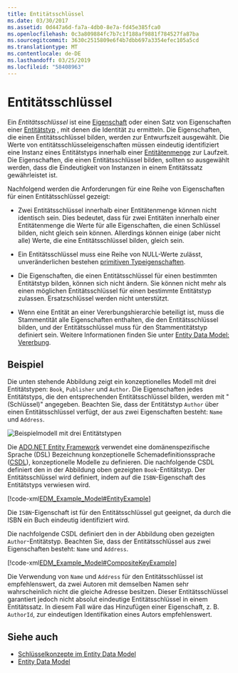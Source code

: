 ```yaml
---
title: Entitätsschlüssel
ms.date: 03/30/2017
ms.assetid: 0d447a6d-fa7a-4db0-8e7a-fd45e385fca0
ms.openlocfilehash: 0c3a809884fc7b7c1f188af9881f784527fa87ba
ms.sourcegitcommit: 3630c2515809e6f4b7dbb697a3354efec105a5cd
ms.translationtype: MT
ms.contentlocale: de-DE
ms.lasthandoff: 03/25/2019
ms.locfileid: "58408963"
---
```

# <a name="entity-key"></a>Entitätsschlüssel
Ein *Entitätsschlüssel* ist eine [Eigenschaft](../../../../docs/framework/data/adonet/property.md) oder einen Satz von Eigenschaften einer [Entitätstyp](../../../../docs/framework/data/adonet/entity-type.md) , mit denen die Identität zu ermitteln. Die Eigenschaften, die einen Entitätsschlüssel bilden, werden zur Entwurfszeit ausgewählt. Die Werte von entitätsschlüsseleigenschaften müssen eindeutig identifiziert eine Instanz eines Entitätstyps innerhalb einer [Entitätenmenge](../../../../docs/framework/data/adonet/entity-set.md) zur Laufzeit. Die Eigenschaften, die einen Entitätsschlüssel bilden, sollten so ausgewählt werden, dass die Eindeutigkeit von Instanzen in einem Entitätssatz gewährleistet ist.  
  
 Nachfolgend werden die Anforderungen für eine Reihe von Eigenschaften für einen Entitätsschlüssel gezeigt:  
  
-   Zwei Entitätsschlüssel innerhalb einer Entitätenmenge können nicht identisch sein. Dies bedeutet, dass für zwei Entitäten innerhalb einer Entitätenmenge die Werte für alle Eigenschaften, die einen Schlüssel bilden, nicht gleich sein können. Allerdings können einige (aber nicht alle) Werte, die eine Entitätsschlüssel bilden, gleich sein.  
  
-   Ein Entitätsschlüssel muss eine Reihe von NULL-Werte zulässt, unveränderlichen bestehen [primitiven Typeigenschaften](../../../../docs/framework/data/adonet/entity-data-model-primitive-data-types.md).  
  
-   Die Eigenschaften, die einen Entitätsschlüssel für einen bestimmten Entitätstyp bilden, können sich nicht ändern. Sie können nicht mehr als einen möglichen Entitätsschlüssel für einen bestimmte Entitätstyp zulassen. Ersatzschlüssel werden nicht unterstützt.  
  
-   Wenn eine Entität an einer Vererbungshierarchie beteiligt ist, muss die Stammentität alle Eigenschaften enthalten, die den Entitätsschlüssel bilden, und der Entitätsschlüssel muss für den Stammentitätstyp definiert sein. Weitere Informationen finden Sie unter [Entity Data Model: Vererbung](../../../../docs/framework/data/adonet/entity-data-model-inheritance.md).  
  
## <a name="example"></a>Beispiel  
 Die unten stehende Abbildung zeigt ein konzeptionelles Modell mit drei Entitätstypen: `Book`, `Publisher` und `Author`. Die Eigenschaften jedes Entitätstyps, die den entsprechenden Entitätsschlüssel bilden, werden mit "(Schlüssel)" angegeben. Beachten Sie, dass der Entitätstyp `Author` über einen Entitätsschlüssel verfügt, der aus zwei Eigenschaften besteht: `Name` und `Address`.  
  
 ![Beispielmodell mit drei Entitätstypen](./media/entity-key/example-model-three-entity-types.gif)  
  
 Die [ADO.NET Entity Framework](../../../../docs/framework/data/adonet/ef/index.md) verwendet eine domänenspezifische Sprache (DSL) Bezeichnung konzeptionelle Schemadefinitionssprache ([CSDL](../../../../docs/framework/data/adonet/ef/language-reference/csdl-specification.md)), konzeptionelle Modelle zu definieren. Die nachfolgende CSDL definiert den in der Abbildung oben gezeigten `Book`-Entitätstyp. Der Entitätsschlüssel wird definiert, indem auf die `ISBN`-Eigenschaft des Entitätstyps verwiesen wird.  
  
 [!code-xml[EDM_Example_Model#EntityExample](../../../../samples/snippets/xml/VS_Snippets_Data/edm_example_model/xml/books.edmx#entityexample)]  
  
 Die `ISBN`-Eigenschaft ist für den Entitätsschlüssel gut geeignet, da durch die ISBN ein Buch eindeutig identifiziert wird.  
  
 Die nachfolgende CSDL definiert den in der Abbildung oben gezeigten `Author`-Entitätstyp. Beachten Sie, dass der Entitätsschlüssel aus zwei Eigenschaften besteht: `Name` und `Address`.  
  
 [!code-xml[EDM_Example_Model#CompositeKeyExample](../../../../samples/snippets/xml/VS_Snippets_Data/edm_example_model/xml/books.edmx#compositekeyexample)]  
  
 Die Verwendung von `Name` und `Address` für den Entitätsschlüssel ist empfehlenswert, da zwei Autoren mit demselben Namen sehr wahrscheinlich nicht die gleiche Adresse besitzen. Dieser Entitätsschlüssel garantiert jedoch nicht absolut eindeutige Entitätsschlüssel in einem Entitätssatz. In diesem Fall wäre das Hinzufügen einer Eigenschaft, z. B. `AuthorId`, zur eindeutigen Identifikation eines Autors empfehlenswert.  
  
## <a name="see-also"></a>Siehe auch
- [Schlüsselkonzepte im Entity Data Model](../../../../docs/framework/data/adonet/entity-data-model-key-concepts.md)
- [Entity Data Model](../../../../docs/framework/data/adonet/entity-data-model.md)
